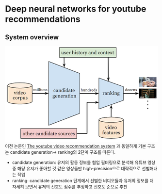 # Deep neural networks for youtube recommendations

## System overview
![](./img/system%20overview.png)  
이전 논문인 [The youtube video recommendation system](https://github.com/seovalue/paper-study/blob/master/Papers/Week3/The_YouTube_Video_Recommendation_System.md) 과 동일하게 기본 구조는 candidate generation-> ranking의 2단계 구조를 따른다.  
* candidate generation: 유저의 활동 정보를 협업 필터링으로 분석해 유튜브 영상 중 해당 유저가 좋아할 것 같은 영상들만 high-precision으로 대략적으로 선별해내는 작업  
* ranking: candidate generation 단계에서 선별한 비디오들과 유저의 정보를 더 자세히 보면서 유저의 선호도 점수를 추정하고 선호도 순으로 추천  

 